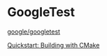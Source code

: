 # GoogleTest

[google/googletest](https://github.com/google/googletest)

[Quickstart: Building with CMake](https://google.github.io/googletest/quickstart-cmake.html)
